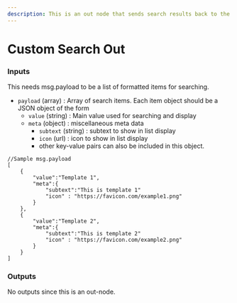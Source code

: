 ```yaml
---
description: This is an out node that sends search results back to the command bar.
---
```


# Custom Search Out

### Inputs

This needs msg.payload to be a list of formatted items for searching.

* `payload` (array) : Array of search items. Each item object should be a JSON object of the form&#x20;
  * `value` (string) : Main value used for searching and display
  * `meta` (object) : miscellaneous meta data
    * `subtext` (string) : subtext to show in list display
    * `icon` (url) : icon to show in list display
    * other key-value pairs can also be included in this object.

```jsonp
//Sample msg.payload
[
    {
        "value":"Template 1",
        "meta":{
            "subtext":"This is template 1"
            "icon" : "https://favicon.com/example1.png"
        }
    },
    {
        "value":"Template 2",
        "meta":{
            "subtext":"This is template 2"
            "icon" : "https://favicon.com/example2.png"
        }
    }
]
```

### Outputs

No outputs since this is an out-node.
